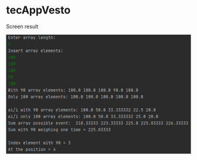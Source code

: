 <h1>tecAppVesto</h1>

<p>Screen result</p>
<img src=https://raw.githubusercontent.com/CuteFix/tecAppVesto/main/task/output.png></img>

